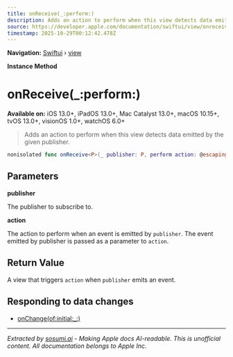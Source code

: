 ```yaml
---
title: onReceive(_:perform:)
description: Adds an action to perform when this view detects data emitted by the given publisher.
source: https://developer.apple.com/documentation/swiftui/view/onreceive(_:perform:)
timestamp: 2025-10-29T00:12:42.478Z
---
```


**Navigation:** [Swiftui](/documentation/swiftui) › [view](/documentation/swiftui/view)

**Instance Method**

# onReceive(_:perform:)

**Available on:** iOS 13.0+, iPadOS 13.0+, Mac Catalyst 13.0+, macOS 10.15+, tvOS 13.0+, visionOS 1.0+, watchOS 6.0+

> Adds an action to perform when this view detects data emitted by the given publisher.

```swift
nonisolated func onReceive<P>(_ publisher: P, perform action: @escaping (P.Output) -> Void) -> some View where P : Publisher, P.Failure == Never
```

## Parameters

**publisher**

The publisher to subscribe to.



**action**

The action to perform when an event is emitted by `publisher`. The event emitted by publisher is passed as a parameter to `action`.



## Return Value

A view that triggers `action` when `publisher` emits an event.

## Responding to data changes

- [onChange(of:initial:_:)](/documentation/swiftui/view/onchange(of:initial:_:))

---

*Extracted by [sosumi.ai](https://sosumi.ai) - Making Apple docs AI-readable.*
*This is unofficial content. All documentation belongs to Apple Inc.*
